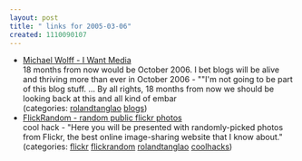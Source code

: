 ```yaml
---
layout: post
title: " links for 2005-03-06"
created: 1110090107
---
```

<ul class="delicious">
	<li>
		<div class="delicious-link"><a href="http://cryptome.org/wolff1.html">Michael Wolff - I Want Media</a></div>
		<div class="delicious-extended">18 months from now would be October 2006. I bet blogs will be alive and thriving more than ever in October 2006 -  ""I'm not going to be part of this blog stuff. ... By all rights, 18 months from now we should be looking back at this and all kind of embar</div>
		<div class="delicious-categories">(categories: <a href="http://del.icio.us/rtanglao/rolandtanglao">rolandtanglao</a> <a href="http://del.icio.us/rtanglao/blogs">blogs</a>)</div>
	</li>
	<li>
		<div class="delicious-link"><a href="http://www.krazydad.com/gustavog/FlickRandom.html">FlickRandom - random public flickr photos</a></div>
		<div class="delicious-extended">cool hack - "Here you will be presented with randomly-picked photos from Flickr, the best online image-sharing website that I know about."</div>
		<div class="delicious-categories">(categories: <a href="http://del.icio.us/rtanglao/flickr">flickr</a> <a href="http://del.icio.us/rtanglao/flickrandom">flickrandom</a> <a href="http://del.icio.us/rtanglao/rolandtanglao">rolandtanglao</a> <a href="http://del.icio.us/rtanglao/coolhacks">coolhacks</a>)</div>
	</li>
</ul>


